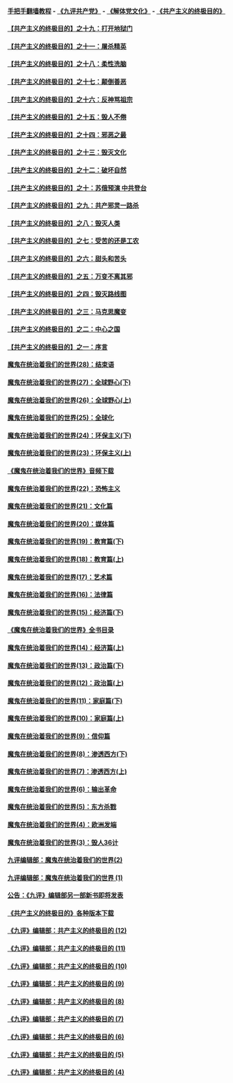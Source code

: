 #### [手把手翻墙教程](https://github.com/gfw-breaker/guides/wiki) -  [《九评共产党》](https://github.com/gfw-breaker/9ping.md?t=05041536) - [《解体党文化》](https://github.com/gfw-breaker/jtdwh.md?t=05041536) - [《共产主义的终极目的》](https://github.com/gfw-breaker/gczydzjmd.md?t=05041536)

#### [【共产主义的终极目的】之十九：打开地狱门](../pages/nsc422/n11206376.md?t=05041536) 

#### [【共产主义的终极目的】之十一：屠杀精英](../pages/nsc422/n11118442.md?t=05041536) 

#### [【共产主义的终极目的】之十八：柔性洗脑](../pages/nsc422/n11199994.md?t=05041536) 

#### [【共产主义的终极目的】之十七：颠倒善恶](../pages/nsc422/n11179782.md?t=05041536) 

#### [【共产主义的终极目的】之十六：反神骂祖宗](../pages/nsc422/n11166798.md?t=05041536) 

#### [【共产主义的终极目的】之十五：毁人不倦](../pages/nsc422/n11166792.md?t=05041536) 

#### [【共产主义的终极目的】之十四：邪恶之最](../pages/nsc422/n11150249.md?t=05041536) 

#### [【共产主义的终极目的】之十三：毁灭文化](../pages/nsc422/n11135227.md?t=05041536) 

#### [【共产主义的终极目的】之十二：破坏自然](../pages/nsc422/n11135214.md?t=05041536) 

#### [【共产主义的终极目的】之十：苏俄预演 中共登台](../pages/nsc422/n11118424.md?t=05041536) 

#### [【共产主义的终极目的】之九：共产邪灵一路杀](../pages/nsc422/n11114139.md?t=05041536) 

#### [【共产主义的终极目的】之八：毁灭人类](../pages/nsc422/n11108503.md?t=05041536) 

#### [【共产主义的终极目的】之七：受苦的还是工农](../pages/nsc422/n11101809.md?t=05041536) 

#### [【共产主义的终极目的】之六：甜头和苦头](../pages/nsc422/n11096971.md?t=05041536) 

#### [【共产主义的终极目的】之五：万变不离其邪](../pages/nsc422/n11091285.md?t=05041536) 

#### [【共产主义的终极目的】之四：毁灭路线图](../pages/nsc422/n11086284.md?t=05041536) 

#### [【共产主义的终极目的】之三：马克思魔变](../pages/nsc422/n11061941.md?t=05041536) 

#### [【共产主义的终极目的】之二：中心之国](../pages/nsc422/n11047728.md?t=05041536) 

#### [【共产主义的终极目的】之一：序言](../pages/nsc422/n11086077.md?t=05041536) 

#### [魔鬼在统治着我们的世界(28)：结束语](../pages/nsc422/n10936246.md?t=05041536) 

#### [魔鬼在统治着我们的世界(27)：全球野心(下)](../pages/nsc422/n10928319.md?t=05041536) 

#### [魔鬼在统治着我们的世界(26)：全球野心(上)](../pages/nsc422/n10900318.md?t=05041536) 

#### [魔鬼在统治着我们的世界(25)：全球化](../pages/nsc422/n10788205.md?t=05041536) 

#### [魔鬼在统治着我们的世界(24)：环保主义(下)](../pages/nsc422/n10695307.md?t=05041536) 

#### [魔鬼在统治着我们的世界(23)：环保主义(上)](../pages/nsc422/n10688613.md?t=05041536) 

#### [《魔鬼在统治着我们的世界》音频下载](../pages/nsc422/n10635553.md?t=05041536) 

#### [魔鬼在统治着我们的世界(22)：恐怖主义](../pages/nsc422/n10614727.md?t=05041536) 

#### [魔鬼在统治着我们的世界(21)：文化篇](../pages/nsc422/n10597706.md?t=05041536) 

#### [魔鬼在统治着我们的世界(20)：媒体篇](../pages/nsc422/n10586579.md?t=05041536) 

#### [魔鬼在统治着我们的世界(19)：教育篇(下)](../pages/nsc422/n10564808.md?t=05041536) 

#### [魔鬼在统治着我们的世界(18)：教育篇(上)](../pages/nsc422/n10526970.md?t=05041536) 

#### [魔鬼在统治着我们的世界(17)：艺术篇](../pages/nsc422/n10499093.md?t=05041536) 

#### [魔鬼在统治着我们的世界(16)：法律篇](../pages/nsc422/n10485969.md?t=05041536) 

#### [魔鬼在统治着我们的世界(15)：经济篇(下)](../pages/nsc422/n10469975.md?t=05041536) 

#### [《魔鬼在统治着我们的世界》全书目录](../pages/nsc422/n10464261.md?t=05041536) 

#### [魔鬼在统治着我们的世界(14)：经济篇(上)](../pages/nsc422/n10457370.md?t=05041536) 

#### [魔鬼在统治着我们的世界(13)：政治篇(下)](../pages/nsc422/n10448270.md?t=05041536) 

#### [魔鬼在统治着我们的世界(12)：政治篇(上)](../pages/nsc422/n10444576.md?t=05041536) 

#### [魔鬼在统治着我们的世界(11)：家庭篇(下)](../pages/nsc422/n10440961.md?t=05041536) 

#### [魔鬼在统治着我们的世界(10)：家庭篇(上)](../pages/nsc422/n10435448.md?t=05041536) 

#### [魔鬼在统治着我们的世界(9)：信仰篇](../pages/nsc422/n10432159.md?t=05041536) 

#### [魔鬼在统治着我们的世界(8)：渗透西方(下)](../pages/nsc422/n10429603.md?t=05041536) 

#### [魔鬼在统治着我们的世界(7)：渗透西方(上)](../pages/nsc422/n10426013.md?t=05041536) 

#### [魔鬼在统治着我们的世界(6)：输出革命](../pages/nsc422/n10421536.md?t=05041536) 

#### [魔鬼在统治着我们的世界(5)：东方杀戮](../pages/nsc422/n10417707.md?t=05041536) 

#### [魔鬼在统治着我们的世界(4)：欧洲发端](../pages/nsc422/n10414890.md?t=05041536) 

#### [魔鬼在统治着我们的世界(3)：毁人36计](../pages/nsc422/n10411583.md?t=05041536) 

#### [九评编辑部：魔鬼在统治着我们的世界(2)](../pages/nsc422/n10410036.md?t=05041536) 

#### [九评编辑部：魔鬼在统治着我们的世界 (1)](../pages/nsc422/n10406825.md?t=05041536) 

#### [公告：《九评》编辑部另一部新书即将发表](../pages/nsc422/n10405104.md?t=05041536) 

#### [《共产主义的终极目的》各种版本下载](../pages/nsc422/n10022138.md?t=05041536) 

#### [《九评》编辑部：共产主义的终极目的 (12)](../pages/nsc422/n9933272.md?t=05041536) 

#### [《九评》编辑部：共产主义的终极目的 (11)](../pages/nsc422/n9924973.md?t=05041536) 

#### [《九评》编辑部：共产主义的终极目的 (10)](../pages/nsc422/n9920883.md?t=05041536) 

#### [《九评》编辑部：共产主义的终极目的 (9)](../pages/nsc422/n9916363.md?t=05041536) 

#### [《九评》编辑部：共产主义的终极目的 (8)](../pages/nsc422/n9912488.md?t=05041536) 

#### [《九评》编辑部：共产主义的终极目的 (7)](../pages/nsc422/n9901176.md?t=05041536) 

#### [《九评》编辑部：共产主义的终极目的 (6)](../pages/nsc422/n9899359.md?t=05041536) 

#### [《九评》编辑部：共产主义的终极目的 (5)](../pages/nsc422/n9893174.md?t=05041536) 

#### [《九评》编辑部：共产主义的终极目的 (4)](../pages/nsc422/n9891246.md?t=05041536) 

